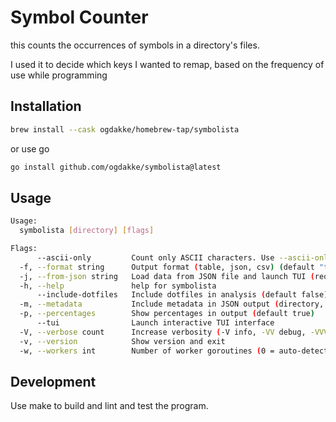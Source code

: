 # Symbol Counter

this counts the occurrences of symbols in a directory's files.

I used it to decide which keys I wanted to remap, based on the frequency of use while programming

## Installation

```sh
brew install --cask ogdakke/homebrew-tap/symbolista
```

or use go

```sh
go install github.com/ogdakke/symbolista@latest
```

## Usage

```sh
Usage:
  symbolista [directory] [flags]

Flags:
      --ascii-only         Count only ASCII characters. Use --ascii-only=false to include all Unicode characters (default true)
  -f, --format string      Output format (table, json, csv) (default "table")
  -j, --from-json string   Load data from JSON file and launch TUI (requires --tui flag)
  -h, --help               help for symbolista
      --include-dotfiles   Include dotfiles in analysis (default false)
  -m, --metadata           Include metadata in JSON output (directory, file counts, timing info) (default true) (default true)
  -p, --percentages        Show percentages in output (default true)
      --tui                Launch interactive TUI interface
  -V, --verbose count      Increase verbosity (-V info, -VV debug, -VVV trace)
  -v, --version            Show version and exit
  -w, --workers int        Number of worker goroutines (0 = auto-detect based on CPU cores) (default 0)
```

## Development

Use make to build and lint and test the program.
